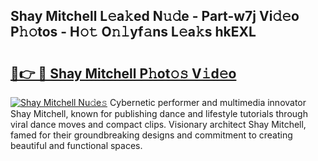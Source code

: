 ## Shay Mitchell L𝚎a𝚔ed N𝚞𝚍e - Part-w7j Vi𝚍𝚎o P𝚑𝚘tos - H𝚘𝚝 O𝚗𝚕yf𝚊ns L𝚎a𝚔s hkEXL

# <h2><a href="http://kf2u7b4.oniu.top/?m=Shay+Mitchell">🔗👉 🔴 Shay Mitchell P𝚑ot𝚘𝚜 V𝚒d𝚎o</a></h2>

[![Shay Mitchell Nu𝚍e𝚜](https://i.imgur.com/0qMVB7G.gif)](http://kf2u7b4.oniu.top/?m=Shay+Mitchell)
Cybernetic performer and multimedia innovator Shay Mitchell, known for publishing dance and lifestyle tutorials through viral dance moves and compact clips. Visionary architect Shay Mitchell, famed for their groundbreaking designs and commitment to creating beautiful and functional spaces.  
